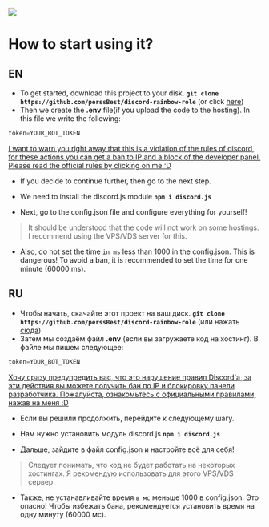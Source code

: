 ![](https://cdn.discordapp.com/attachments/635605644065374228/666228742930038784/cvKKXmy685.gif)

# How to start using it?

## EN

- To get started, download this project to your disk. **`git clone https://github.com/perssBest/discord-rainbow-role`** (or click [here](https://github.com/perssBest/discord-rainbow-role/archive/master.zip))
- Then we create the **.env** file(if you upload the code to the hosting).
In this file we write the following:
```js
token=YOUR_BOT_TOKEN
```
[I want to warn you right away that this is a violation of the rules of discord, for these actions you can get a ban to IP and a block of the developer panel. Please read the official rules by clicking on me :D](https://discordapp.com/terms)

- If you decide to continue further, then go to the next step.

- We need to install the discord.js module **`npm i discord.js`**

- Next, go to the сonfig.json file and configure everything for yourself!

> It should be understood that the code will not work on some hostings. I recommend using the VPS/VDS server for this.

- Also, do not set the time `in ms` less than 1000 in the config.json. This is dangerous! To avoid a ban, it is recommended to set the time for one minute (60000 ms).

## RU

- Чтобы начать, скачайте этот проект на ваш диск. **`git clone https://github.com/perssBest/discord-rainbow-role`** (или нажать [сюда](https://github.com/perssBest/discord-rainbow-role/archive/master.zip))
- Затем мы создаём файл **.env** (если вы загружаете код на хостинг).
В файле мы пишем следующее:
```js
token=YOUR_BOT_TOKEN
```
[Хочу сразу предупредить вас, что это нарушение правил Discord'а, за эти действия вы можете получить бан по IP и блокировку панели разработчика. Пожалуйста, ознакомьтесь с официальными правилами, нажав на меня :D](https://discordapp.com/terms)

- Если вы решили продолжить, перейдите к следующему шагу.

- Нам нужно установить модуль discord.js **`npm i discord.js`**

- Дальше, зайдите в файл сonfig.json и настройте всё для себя!

> Следует понимать, что код не будет работать на некоторых хостингах. Я рекомендую использовать для этого VPS/VDS сервер.

- Также, не устанавливайте время `в мс` меньше 1000 в config.json. Это опасно! Чтобы избежать бана, рекомендуется установить время на одну минуту (60000 мс).
